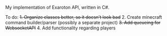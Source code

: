 My implementation of Exaroton API, written in C#.

To do:
~~1. Organize classes better, so it doesn't look bad~~
2. Create minecraft command builder/parser (possibly a separate project)
~~3. Add queueing for WebsocketAPI~~
4. Add functionality regarding players
